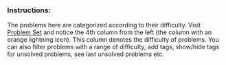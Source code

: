 ### Instructions:

The problems here are categorized according to their difficulty. Visit [Problem Set](https://codeforces.com/problemset/) and notice the 4th column from the left (the column with an orange lightning icon). This column denotes the difficulty of problems. You can also filter problems with a range of difficulty, add tags, show/hide tags for unsolved problems, see last unsolved problems etc.